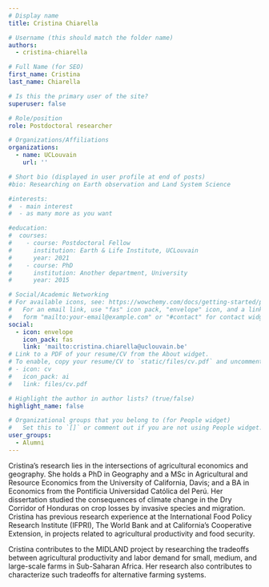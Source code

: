 ```yaml
---
# Display name
title: Cristina Chiarella

# Username (this should match the folder name)
authors:
  - cristina-chiarella

# Full Name (for SEO)
first_name: Cristina  
last_name: Chiarella

# Is this the primary user of the site?
superuser: false

# Role/position
role: Postdoctoral researcher

# Organizations/Affiliations
organizations:
  - name: UCLouvain
    url: ''

# Short bio (displayed in user profile at end of posts)
#bio: Researching on Earth observation and Land System Science

#interests:
#  - main interest
#  - as many more as you want

#education:
#  courses:
#    - course: Postdoctoral Fellow 
#      institution: Earth & Life Institute, UCLouvain
#      year: 2021
#    - course: PhD 
#      institution: Another department, University
#      year: 2015

# Social/Academic Networking
# For available icons, see: https://wowchemy.com/docs/getting-started/page-builder/#icons
#   For an email link, use "fas" icon pack, "envelope" icon, and a link in the
#   form "mailto:your-email@example.com" or "#contact" for contact widget.
social:
  - icon: envelope
    icon_pack: fas
    link: 'mailto:cristina.chiarella@uclouvain.be'
# Link to a PDF of your resume/CV from the About widget.
# To enable, copy your resume/CV to `static/files/cv.pdf` and uncomment the lines below.
# - icon: cv
#   icon_pack: ai
#   link: files/cv.pdf

# Highlight the author in author lists? (true/false)
highlight_name: false

# Organizational groups that you belong to (for People widget)
#   Set this to `[]` or comment out if you are not using People widget.
user_groups:
  - Alumni
---
```

Cristina’s research lies in the intersections of agricultural economics and geography. She holds a PhD in Geography and a MSc in Agricultural and Resource Economics from the University of California, Davis; and a BA in Economics from the Pontificia Universidad Católica del Perú. Her dissertation studied the consequences of climate change in the Dry Corridor of Honduras on crop losses by invasive species and migration. Cristina has previous research experience at the International Food Policy Research Institute (IFPRI), The World Bank and at California’s Cooperative Extension, in projects related to agricultural productivity and food security.

Cristina contributes to the MIDLAND project by researching the tradeoffs between agricultural productivity and labor demand for small, medium, and large-scale farms in Sub-Saharan Africa. Her research also contributes to characterize such tradeoffs for alternative farming systems.